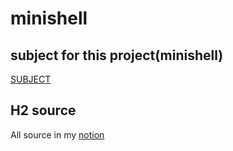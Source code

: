 # minishell

## subject for this project(minishell)
[SUBJECT](https://drive.google.com/file/d/1DV7pYTgNCf-KjJhrDDLcWtqwH_jmJZLo/view?usp=sharing)
## H2 source
All source in my 
[notion](https://www.notion.so/Minishell-pikuma-e5034789048b4c08b0c8c220df7a047b)

